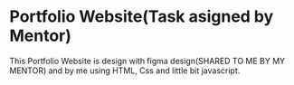 # Portfolio Website(Task asigned by Mentor)

This Portfolio Website is design with figma design(SHARED TO ME BY MY MENTOR) and by me using HTML, Css and little bit javascript.
